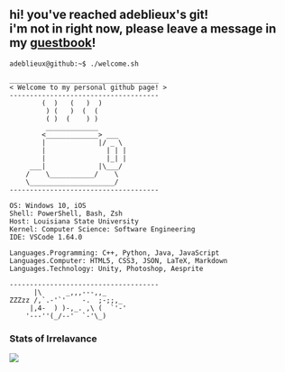 ## hi! you've reached adeblieux's git! <br> i'm not in right now, please leave a message in my [guestbook](https://github.com/adeblieux/adeblieux/issues/1)!

```console
adeblieux@github:~$ ./welcome.sh
```
```
_____________________________________
< Welcome to my personal github page! >
------------------------------------- 
        (  )   (   )  )
         ) (   )  (  (
         ( )  (    ) )
         _____________
        <_____________> ___
        |             |/ _ \
        |               | | |
        |               |_| |
     ___|             |\___/
    /    \___________/    \
    \_____________________/
------------------------------------- 

OS: Windows 10, iOS
Shell: PowerShell, Bash, Zsh
Host: Louisiana State University
Kernel: Computer Science: Software Engineering
IDE: VSCode 1.64.0

Languages.Programming: C++, Python, Java, JavaScript
Languages.Computer: HTML5, CSS3, JSON, LaTeX, Markdown
Languages.Technology: Unity, Photoshop, Aesprite

------------------------------------- 
      |\      _,,,---,,_
ZZZzz /,`.-'`'    -.  ;-;;,_
     |,4-  ) )-,_. ,\ (  `'-'
    '---''(_/--'  `-'\_)  
```

### Stats of Irrelavance

<div style="width: 100%;">
  <div style="display: flex;">
        <!-- Most Used Languages -->
       <a href="https://github.com/adeblieux/convoychat" style="flex: 0 1 50%;">
         <img align="top" src="https://github-readme-stats.vercel.app/api/top-langs/?username=adeblieux&layout=compact&hide=vue,php" />
        <!-- placeholder -->
  </div>
</div>
